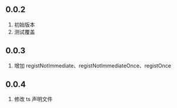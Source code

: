 ## 0.0.2

1. 初始版本
2. 测试覆盖

## 0.0.3

1. 增加 registNotImmediate、registNotImmediateOnce、registOnce

## 0.0.4

1. 修改 ts 声明文件